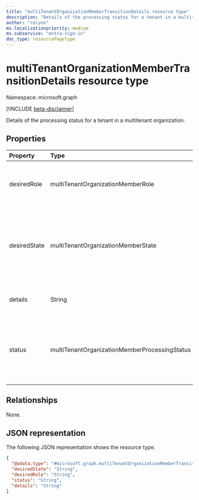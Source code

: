 ```yaml
---
title: "multiTenantOrganizationMemberTransitionDetails resource type"
description: "Details of the processing status for a tenant in a multitenant organization."
author: "rolyon"
ms.localizationpriority: medium
ms.subservice: "entra-sign-in"
doc_type: resourcePageType
---
```


# multiTenantOrganizationMemberTransitionDetails resource type

Namespace: microsoft.graph

[!INCLUDE [beta-disclaimer](../../includes/beta-disclaimer.md)]

Details of the processing status for a tenant in a multitenant organization.

## Properties
|Property|Type|Description|
|:---|:---|:---|
|desiredRole|multiTenantOrganizationMemberRole|Role of the tenant in the multitenant organization. The possible values are: `owner`, `member`, `unknownFutureValue`.|
|desiredState|multiTenantOrganizationMemberState|State of the tenant in the multitenant organization currently being processed. The possible values are: `pending`, `active`, `removed`, `unknownFutureValue`. Read-only.|
|details|String|Details that explain the processing status if any. Read-only.|
|status|multiTenantOrganizationMemberProcessingStatus|Processing state of the asynchronous job. The possible values are: `notStarted`, `running`, `succeeded`, `failed`, `unknownFutureValue`. Read-only.|

## Relationships
None.

## JSON representation
The following JSON representation shows the resource type.
<!-- {
  "blockType": "resource",
  "@odata.type": "microsoft.graph.multiTenantOrganizationMemberTransitionDetails"
}
-->
``` json
{
  "@odata.type": "#microsoft.graph.multiTenantOrganizationMemberTransitionDetails",
  "desiredState": "String",
  "desiredRole": "String",
  "status": "String",
  "details": "String"
}
```

